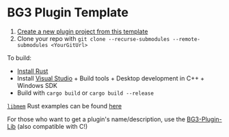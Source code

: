 # BG3 Plugin Template

1. [Create a new plugin project from this template](https://github.com/new?template_name=BG3-Plugin-Template-Rust&template_owner=MolotovCherry)
2. Clone your repo with `git clone --recurse-submodules --remote-submodules <YourGitUrl>`

To build:
- [Install Rust](https://rustup.rs/)
- Install [Visual Studio](https://visualstudio.microsoft.com/downloads/) + Build tools + Desktop development in C++ + Windows SDK
- Build with `cargo build` or `cargo build --release`

[`libmem`](https://github.com/rdbo/libmem) Rust examples can be found [here](https://github.com/rdbo/libmem/tree/master/docs/examples/rust)

For those who want to get a plugin's name/description, use the [BG3-Plugin-Lib](https://github.com/MolotovCherry/BG3-Plugin-Lib) (also compatible with C!)
